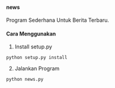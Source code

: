 #### news

Program Sederhana Untuk Berita Terbaru.

#### Cara Menggunakan
1. Install setup.py
```
python setup.py install
```
2. Jalankan Program
```
python news.py
```
